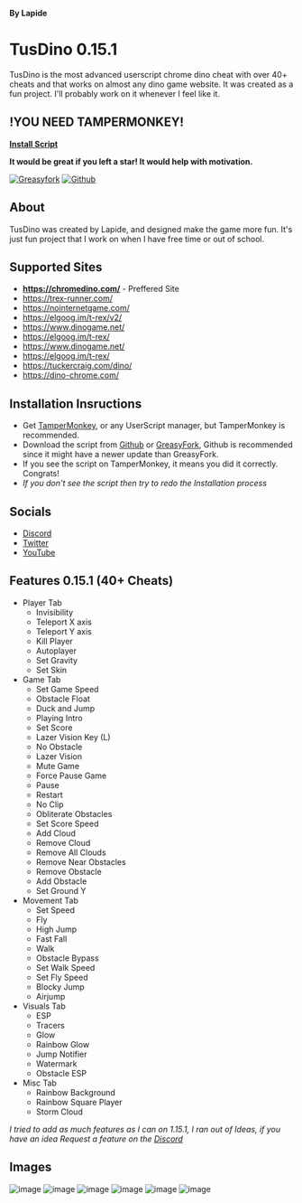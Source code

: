 **By Lapide**

# TusDino 0.15.1
TusDino is the most advanced userscript chrome dino cheat with over 40+ cheats and that works on almost any dino game website. It was created as a fun project. I'll probably work on it whenever I feel like it.

## !YOU NEED TAMPERMONKEY!
**[Install Script](https://github.com/Case-Clicker-2-Utilities/TusDino-Chrome-Dino-Mod-Menu/blob/main/tusdino.user.js)**

**It would be great if you left a star! It would help with motivation.**

[![Greasyfork](https://img.shields.io/greasyfork/dt/457594?color=blue&label=greasyfork%20install&style=for-the-badge)](https://greasyfork.org/en/scripts/457594/) [![Github](https://img.shields.io/github/downloads/Case-Clicker-2-Utilities/TusDino-Chrome-Dino-Mod-Menu/tusdino/total?color=blue&label=github&style=for-the-badge)](https://github.com/nonumbershere/TusDino/releases/latest)

## About
TusDino was created by Lapide, and designed make the game more fun. It's just fun project that I work on when I have free time or out of school.

## Supported Sites
- **https://chromedino.com/** - Preffered Site
- https://trex-runner.com/
- https://nointernetgame.com/
- https://elgoog.im/t-rex/v2/
- https://www.dinogame.net/
- https://elgoog.im/t-rex/
- https://www.dinogame.net/
- https://elgoog.im/t-rex/
- https://tuckercraig.com/dino/
- https://dino-chrome.com/

## Installation Insructions
- Get [TamperMonkey](https://chrome.google.com/webstore/detail/tampermonkey/dhdgffkkebhmkfjojejmpbldmpobfkfo), or any UserScript manager, but TamperMonkey is recommended.
- Download the script from [Github](https://github.com/Case-Clicker-2-Utilities/TusDino-Chrome-Dino-Mod-Menu/raw/main/tusdino.user.js) or [GreasyFork](), Github is recommended since it might have a newer update than GreasyFork.
- If you see the script on TamperMonkey, it means you did it correctly. Congrats!
- *If you don't see the script then try to redo the Installation process*

## Socials
- [Discord](https://discord.gg/6eaDrx5J9s)
- [Twitter](https://twitter.com/LapideDev)
- [YouTube](https://www.youtube.com/watch?v=ZdfO_ocV8PI)

## Features 0.15.1 (40+ Cheats)
- Player Tab
  - Invisibility
  - Teleport X axis 
  - Teleport Y axis
  - Kill Player
  - Autoplayer
  - Set Gravity 
  - Set Skin
- Game Tab
  - Set Game Speed
  - Obstacle Float
  - Duck and Jump
  - Playing Intro
  - Set Score
  - Lazer Vision Key (L)
  - No Obstacle
  - Lazer Vision
  - Mute Game
  - Force Pause Game
  - Pause
  - Restart
  - No Clip
  - Obliterate Obstacles
  - Set Score Speed
  - Add Cloud
  - Remove Cloud
  - Remove All Clouds
  - Remove Near Obstacles
  - Remove Obstacle
  - Add Obstacle
  - Set Ground Y
- Movement Tab
  - Set Speed
  - Fly
  - High Jump
  - Fast Fall
  - Walk
  - Obstacle Bypass
  - Set Walk Speed
  - Set Fly Speed
  - Blocky Jump
  - Airjump
- Visuals Tab
  - ESP
  - Tracers
  - Glow
  - Rainbow Glow
  - Jump Notifier
  - Watermark
  - Obstacle ESP
- Misc Tab
  - Rainbow Background
  - Rainbow Square Player
  - Storm Cloud

*I tried to add as much features as I can on 1.15.1, I ran out of Ideas, if you have an idea Request a feature on the [Discord](https://discord.gg/6eaDrx5J9s)*

## Images
![image](https://user-images.githubusercontent.com/64395933/210926671-344bb9af-93d0-4969-bd54-b354028e78b6.png)
![image](https://user-images.githubusercontent.com/64395933/210926683-cea75595-8889-4852-bf14-ebe7ae5840de.png)
![image](https://user-images.githubusercontent.com/64395933/210926697-73db4405-5dd3-4f68-b286-51a44ae56f7e.png)
![image](https://user-images.githubusercontent.com/64395933/210926703-bdedbca9-59f7-407c-9683-0aa8f9633ee5.png)
![image](https://user-images.githubusercontent.com/64395933/210926710-55f6f022-25b3-45a6-8be1-1f95f7f7f510.png)
![image](https://user-images.githubusercontent.com/64395933/210926763-c6a27928-b3ba-47e7-a0e7-0a052e423575.png)


